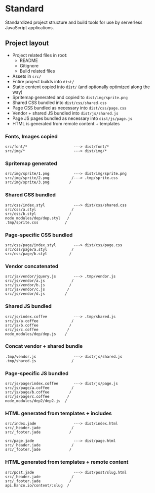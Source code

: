 # Standard
Standardized project structure and build tools for use by serverless JavaScript
applications.

## Project layout
- Project related files in root:
    - README
    - Gitignore
    - Build related files
- Assets in `src/`
- Entire project builds into `dist/`
- Static content copied into `dist/` (and optionally optimized along the way)
- Spritemap generated and copied to `dist/img/sprite.png`
- Shared CSS bundled into `dist/css/shared.css`
- Page CSS bundled as necessary into `dist/css/page.css`
- Vendor + shared JS bundled into `dist/js/shared.js`
- Page JS pages bundled as necessary into `dist/js/page.js`
- HTML is generated from remote content + templates

### Fonts, Images copied
```
src/font/*                     ---> dist/font/*
src/img/*                      ---> dist/img/*
```

### Spritemap generated
```
src/img/sprite/1.png           ---> dist/img/sprite.png
src/img/sprite/2.png          /---> .tmp/sprite.css
src/img/sprite/3.png         /
```

### Shared CSS bundled
```
src/css/index.styl             ---> dist/css/shared.css
src/css/a.styl                /
src/css/b.styl               /
node_modules/dep/dep.styl   /
.tmp/sprite.css            /
```

### Page-specific CSS bundled
```
src/css/page/index.styl        ---> dist/css/page.css
src/css/page/a.styl           /
src/css/page/b.styl          /
```

### Vendor concatenated
```
src/js/vendor/jquery.js        ---> .tmp/vendor.js
src/js/vendor/a.js            /
src/js/vendor/b.js           /
src/js/vendor/c.js          /
src/js/vendor/d.js         /
```

### Shared JS bundled
```
src/js/index.coffee            ---> .tmp/shared.js
src/js/a.coffee               /
src/js/b.coffee              /
src/js/c.coffee             /
node_modules/dep/dep.js    /
```

### Concat vendor + shared bundle
```
.tmp/vendor.js                 ---> dist/js/shared.js
.tmp/shared.js                /
```

### Page-specific JS bundled
```
src/js/page/index.coffee       ---> dist/js/page.js
src/js/page/a.coffee          /
src/js/page/b.coffee         /
src/js/page/c.coffee        /
node_modules/dep2/dep2.js  /
```

### HTML generated from templates + includes
```
src/index.jade                 ---> dist/index.html
src/_header.jade              /
src/_footer.jade             /

src/page.jade                  ---> dist/page.html
src/_header.jade              /
src/_footer.jade             /
```

### HTML generated from templates + remote content
```
src/post.jade                  ---> dist/post/slug.html
src/_header.jade              /
src/_footer.jade             /
api.hanzo.io/content/:slug  /
```
